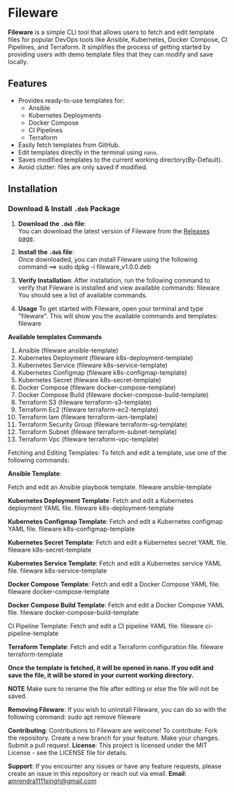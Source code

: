 # Fileware

**Fileware** is a simple CLI tool that allows users to fetch and edit template files for popular DevOps tools like Ansible, Kubernetes, Docker Compose, CI Pipelines, and Terraform. It simplifies the process of getting started by providing users with demo template files that they can modify and save locally.

## Features

- Provides ready-to-use templates for:
  - Ansible
  - Kubernetes Deployments
  - Docker Compose
  - CI Pipelines
  - Terraform
- Easily fetch templates from GitHub.
- Edit templates directly in the terminal using `nano`.
- Saves modified templates to the current working directory(By-Default).
- Avoid clutter: files are only saved if modified.
  
## Installation

### Download & Install `.deb` Package

1. **Download the `.deb` file**:  
   You can download the latest version of Fileware from the [Releases page](https://github.com/Amrendra1111/fileware/releases/tag/v1.0.0).

2. **Install the `.deb` file**:  
   Once downloaded, you can install Fileware using the following command:==>
   sudo dpkg -i fileware_v1.0.0.deb

3. **Verify Installation**:
After installation, run the following command to verify that Fileware is installed and view available commands:
fileware
You should see a list of available commands.

4. **Usage**
To get started with Fileware, open your terminal and type "fileware". This will show you the available commands and templates:
fileware

**Available templates	                                     Commands**
1.  Ansible                             (fileware ansible-template)
2.  Kubernetes Deployment               (fileware k8s-deployment-template)
3.  Kubernetes Service                  (fileware k8s-service-template)
4.  Kubernetes Configmap                (fileware k8s-configmap-template)
5.  Kubernetes Secret                   (fileware k8s-secret-template)
6.  Docker Compose                      (fileware docker-compose-template)
7.  Docker Compose Build                (fileware docker-compose-build-template)
8.  Terraform S3                        (fileware terraform-s3-template)
9.  Terraform Ec2                       (fileware terraform-ec2-template)
10. Terraform Iam                       (fileware terraform-iam-template)
11. Terraform Security Group            (fileware terraform-sg-template)
12. Terraform Subnet                    (fileware terraform-subnet-template)
13. Terraform Vpc                       (fileware terraform-vpc-template)


Fetching and Editing Templates:
To fetch and edit a template, use one of the following commands:

**Ansible Template**:

Fetch and edit an Ansible playbook template.
fileware ansible-template

**Kubernetes Deployment Template**:
Fetch and edit a Kubernetes deployment YAML file.
fileware k8s-deployment-template

**Kubernetes Configmap Template**:
Fetch and edit a Kubernetes configmap YAML file.
fileware k8s-configmap-template

**Kubernetes Secret Template**:
Fetch and edit a Kubernetes secret YAML file.
fileware k8s-secret-template

**Kubernetes Service Template**:
Fetch and edit a Kubernetes service YAML file.
fileware k8s-service-template

**Docker Compose Template**:
Fetch and edit a Docker Compose YAML file.
fileware docker-compose-template

**Docker Compose Build Template**:
Fetch and edit a Docker Compose YAML file.
fileware docker-compose-build-template

CI Pipeline Template:
Fetch and edit a CI pipeline YAML file.
fileware ci-pipeline-template

**Terraform Template**:
Fetch and edit a Terraform configuration file.
fileware terraform-template

**Once the template is fetched, it will be opened in nano. If you edit and save the file, it will be stored in your current working directory.**

**NOTE** Make sure to rename the file after editing or else the file will not be saved.

**Removing Fileware**:
If you wish to uninstall Fileware, you can do so with the following command:
sudo apt remove fileware

**Contributing**:
Contributions to Fileware are welcome! To contribute:
Fork the repository.
Create a new branch for your feature.
Make your changes.
Submit a pull request.
**License**:
This project is licensed under the MIT License - see the LICENSE file for details.

**Support**:
If you encounter any issues or have any feature requests, please create an issue in this repository or reach out via email.
**Email**:
amrendra1111singh@gmail.com
